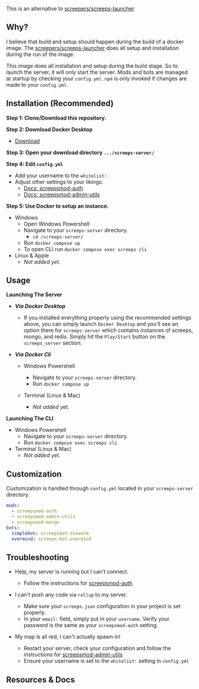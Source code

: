 This is an alternative to [screepers/screeps-launcher]

## Why?
I believe that build and setup should happen during the build of a docker image.
The [screepers/screeps-launcher] does all setup and installation during the run of the image.

This image does all installation and setup during the build stage.
So to launch the server, it will only start the server.
Mods and bots are managed at startup by checking your `config.yml`.
`npm` is only invoked if changes are made to your `config.yml`.

## Installation (Recommended)
**Step 1: Clone/Download this repository.**

**Step 2:  Download Docker Desktop** 

- [Download](https://www.docker.com/products/docker-desktop/)

**Step 3: Open your download directory `.../screeps-server/`** 

**Step 4: Edit `config.yml`**

- Add your username to the `whitelist:`
- Adjust other settings to your likings.
	- [Docs: screepsmod-auth](https://github.com/ScreepsMods/screepsmod-auth)
	- [Docs: screepsmod-admin-utils](https://github.com/ScreepsMods/screepsmod-admin-utils)

**Step 5: Use Docker to setup an instance.** 

- Windows
	- Open Windows Powershell
	- Navigate to your `screeps-server` directory. 
		- `cd /screeps-server/`
	- Run `docker compose up`
	- To open CLI run `docker compose exec screeps cli`
- Linux & Apple
	- *Not added yet.*
## Usage
**Launching The Server**

- ***Via Docker Desktop***
	
	- If you installed everything properly using the recommended settings above, you can simply launch `Docker Desktop` and you'll see an option there for `screeps-server` which contains instances of screeps, mongo, and redis. Simply hit the `Play/Start` button on the `screeps_server` section.
	
- ***Via Docker Cli***
	
	- Windows Powershell
		- Navigate to your `screeps-server` directory.
		- Run `docker compose up`
		
	- Terminal (Linux & Mac)
		- *Not added yet.*

**Launching The CLI**

- Windows Powershell
  - Navigate to your `screeps-server` directory.
  - Run `docker compose exec screeps cli`
- Terminal (Linux & Mac)
  - *Not added yet.*

## Customization
Customization is handled through `config.yml` located in your `screeps-server` directory.
```yml
mods:
  - screepsmod-auth
  - screepsmod-admin-utils
  - screepsmod-mongo
bots:
  simplebot: screepsbot-zeswarm
  overmind: screeps-bot-overmind
```

## Troubleshooting
- Help, my server is running but I can't connect.
  - Follow the instructions for [screepsmod-auth](https://github.com/ScreepsMods/screepsmod-auth)
- I can't push any code via `rollup` to my server.
  - Make sure your `screeps.json` configuration in your project is set properly. 
  - In your `email:` field, simply put in your `username`. Verify your password is the same as your `screepsmod-auth` setting.

- My map is all red, I can't actually spawn in!
  - Restart your server, check your configuration and follow the instructions for [screepsmod-admin-utils](https://github.com/ScreepsMods/screepsmod-admin-utils)
  - Ensure your username is set to the `whitelist:` setting in `config.yml`

## Resources & Docs
[screepers/screeps-launcher]: https://github.com/screepers/screeps-launcher
[screepsmod-auth]: https://github.com/ScreepsMods/screepsmod-auth
[screepsmod-admin-utils]: https://github.com/ScreepsMods/screepsmod-admin-utils
[screepsmod-mongo]: https://github.com/ScreepsMods/screepsmod-mongo
